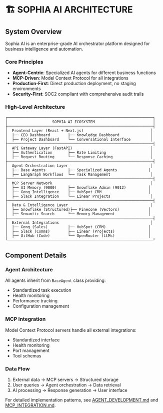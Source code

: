 # 🏗️ SOPHIA AI ARCHITECTURE

## System Overview

Sophia AI is an enterprise-grade AI orchestrator platform designed for business intelligence and automation.

### Core Principles
- **Agent-Centric**: Specialized AI agents for different business functions
- **MCP-Driven**: Model Context Protocol for all integrations
- **Production-First**: Direct production deployment, no staging environments
- **Security-First**: SOC2 compliant with comprehensive audit trails

### High-Level Architecture

```
┌─────────────────────────────────────────────────────────────────┐
│                    SOPHIA AI ECOSYSTEM                          │
├─────────────────────────────────────────────────────────────────┤
│  Frontend Layer (React + Next.js)                              │
│  ├── CEO Dashboard        ├── Knowledge Dashboard              │
│  ├── Project Dashboard    └── Conversational Interface         │
├─────────────────────────────────────────────────────────────────┤
│  API Gateway Layer (FastAPI)                                   │
│  ├── Authentication       ├── Rate Limiting                    │
│  ├── Request Routing      └── Response Caching                 │
├─────────────────────────────────────────────────────────────────┤
│  Agent Orchestration Layer                                     │
│  ├── Base Agents          ├── Specialized Agents              │
│  ├── LangGraph Workflows  └── Task Management                  │
├─────────────────────────────────────────────────────────────────┤
│  MCP Server Network                                            │
│  ├── AI Memory (9000)     ├── Snowflake Admin (9012)          │
│  ├── Gong Intelligence    ├── HubSpot CRM                     │
│  ├── Slack Integration    └── Linear Projects                  │
├─────────────────────────────────────────────────────────────────┤
│  Data & Intelligence Layer                                     │
│  ├── Snowflake (Structured)├── Pinecone (Vectors)             │
│  ├── Semantic Search      └── Memory Management               │
├─────────────────────────────────────────────────────────────────┤
│  External Integrations                                         │
│  ├── Gong (Sales)         ├── HubSpot (CRM)                   │
│  ├── Slack (Comms)        ├── Linear (Projects)               │
│  ├── GitHub (Code)        └── OpenRouter (LLMs)               │
└─────────────────────────────────────────────────────────────────┘
```

## Component Details

### Agent Architecture
All agents inherit from `BaseAgent` class providing:
- Standardized task execution
- Health monitoring
- Performance tracking
- Configuration management

### MCP Integration
Model Context Protocol servers handle all external integrations:
- Standardized interface
- Health monitoring
- Port management
- Tool schemas

### Data Flow
1. External data → MCP servers → Structured storage
2. User queries → Agent orchestration → Data retrieval
3. AI processing → Response generation → User interface

For detailed implementation patterns, see [AGENT_DEVELOPMENT.md](AGENT_DEVELOPMENT.md) and [MCP_INTEGRATION.md](MCP_INTEGRATION.md).
